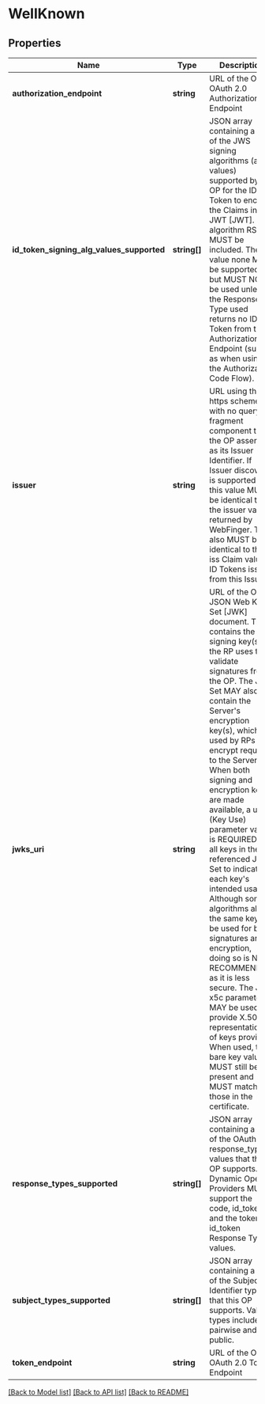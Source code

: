 # WellKnown

## Properties
Name | Type | Description | Notes
------------ | ------------- | ------------- | -------------
**authorization_endpoint** | **string** | URL of the OP&#39;s OAuth 2.0 Authorization Endpoint | 
**id_token_signing_alg_values_supported** | **string[]** | JSON array containing a list of the JWS signing algorithms (alg values) supported by the OP for the ID Token to encode the Claims in a JWT [JWT]. The algorithm RS256 MUST be included. The value none MAY be supported, but MUST NOT be used unless the Response Type used returns no ID Token from the Authorization Endpoint (such as when using the Authorization Code Flow). | 
**issuer** | **string** | URL using the https scheme with no query or fragment component that the OP asserts as its Issuer Identifier. If Issuer discovery is supported , this value MUST be identical to the issuer value returned by WebFinger. This also MUST be identical to the iss Claim value in ID Tokens issued from this Issuer. | 
**jwks_uri** | **string** | URL of the OP&#39;s JSON Web Key Set [JWK] document. This contains the signing key(s) the RP uses to validate signatures from the OP. The JWK Set MAY also contain the Server&#39;s encryption key(s), which are used by RPs to encrypt requests to the Server. When both signing and encryption keys are made available, a use (Key Use) parameter value is REQUIRED for all keys in the referenced JWK Set to indicate each key&#39;s intended usage. Although some algorithms allow the same key to be used for both signatures and encryption, doing so is NOT RECOMMENDED, as it is less secure. The JWK x5c parameter MAY be used to provide X.509 representations of keys provided. When used, the bare key values MUST still be present and MUST match those in the certificate. | 
**response_types_supported** | **string[]** | JSON array containing a list of the OAuth 2.0 response_type values that this OP supports. Dynamic OpenID Providers MUST support the code, id_token, and the token id_token Response Type values. | 
**subject_types_supported** | **string[]** | JSON array containing a list of the Subject Identifier types that this OP supports. Valid types include pairwise and public. | 
**token_endpoint** | **string** | URL of the OP&#39;s OAuth 2.0 Token Endpoint | 

[[Back to Model list]](../README.md#documentation-for-models) [[Back to API list]](../README.md#documentation-for-api-endpoints) [[Back to README]](../README.md)


